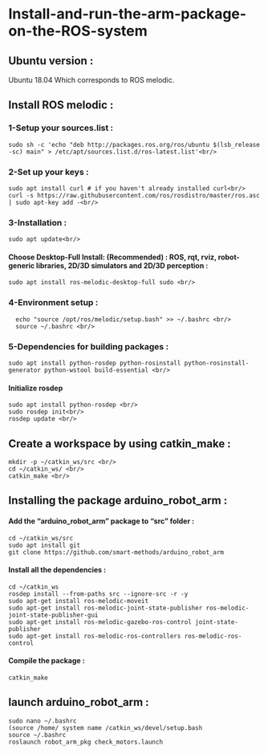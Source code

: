 # Install-and-run-the-arm-package-on-the-ROS-system<br/>
## Ubuntu version :<br/>
Ubuntu 18.04  Which corresponds to ROS melodic.<br/>

## Install ROS melodic : <br/>
### 1-Setup your sources.list :<br/>
```
sudo sh -c 'echo "deb http://packages.ros.org/ros/ubuntu $(lsb_release -sc) main" > /etc/apt/sources.list.d/ros-latest.list'<br/>
```
### 2-Set up your keys : <br/>
```
sudo apt install curl # if you haven't already installed curl<br/>
curl -s https://raw.githubusercontent.com/ros/rosdistro/master/ros.asc | sudo apt-key add -<br/>
```
### 3-Installation : <br/>
```
sudo apt update<br/>
```
#### Choose Desktop-Full Install: (Recommended) : ROS, rqt, rviz, robot-generic libraries, 2D/3D simulators and 2D/3D perception : <br/>
```
sudo apt install ros-melodic-desktop-full sudo <br/>
```
### 4-Environment setup : <br/>
```
  echo "source /opt/ros/melodic/setup.bash" >> ~/.bashrc <br/>
  source ~/.bashrc <br/>
```
### 5-Dependencies for building packages : <br/>
```
sudo apt install python-rosdep python-rosinstall python-rosinstall-generator python-wstool build-essential <br/>
```
#### Initialize rosdep <brl>
  ```
  sudo apt install python-rosdep <br/>
  sudo rosdep init<br/>
  rosdep update <br/>
  ``` 
## Create a workspace by using catkin_make :<br/>
  ```source /opt/ros/melodic/setup.bash <br/>
  mkdir -p ~/catkin_ws/src <br/>
  cd ~/catkin_ws/ <br/>
  catkin_make <br/>
  ```
  
## Installing the package arduino_robot_arm : 
#### Add the “arduino_robot_arm” package to “src” folder :
    cd ~/catkin_ws/src
    sudo apt install git
    git clone https://github.com/smart-methods/arduino_robot_arm 
#### Install all the dependencies :
    cd ~/catkin_ws
    rosdep install --from-paths src --ignore-src -r -y
    sudo apt-get install ros-melodic-moveit
    sudo apt-get install ros-melodic-joint-state-publisher ros-melodic-joint-state-publisher-gui
    sudo apt-get install ros-melodic-gazebo-ros-control joint-state-publisher
    sudo apt-get install ros-melodic-ros-controllers ros-melodic-ros-control
#### Compile the package :
    catkin_make 
## launch arduino_robot_arm :
  ```
  sudo nano ~/.bashrc
  (source /home/ system name /catkin_ws/devel/setup.bash 
  source ~/.bashrc 
  roslaunch robot_arm_pkg check_motors.launch 
  ```




